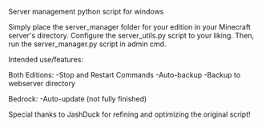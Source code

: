 Server management python script for windows

Simply place the server_manager folder for your edition in your Minecraft server's directory. Configure the server_utils.py script to your liking. Then, run the server_manager.py script in admin cmd. 

Intended use/features:

Both Editions:
-Stop and Restart Commands
-Auto-backup
-Backup to webserver directory

Bedrock:
-Auto-update (not fully finished)


Special thanks to JashDuck for refining and optimizing the original script!
